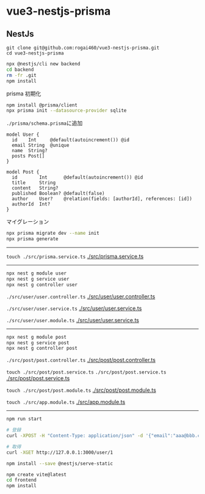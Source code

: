 # vue3-nestjs-prisma

## NestJs

```
git clone git@github.com:rogai460/vue3-nestjs-prisma.git
cd vue3-nestjs-prisma
```

```bash
npx @nestjs/cli new backend
cd backend
rm -fr .git
npm install
```

prisma 初期化

```bash
npm install @prisma/client
npx prisma init --datasource-provider sqlite
```

`./prisma/schema.prisma`に追加

```prisma
model User {
  id    Int     @default(autoincrement()) @id
  email String  @unique
  name  String?
  posts Post[]
}

model Post {
  id        Int      @default(autoincrement()) @id
  title     String
  content   String?
  published Boolean? @default(false)
  author    User?    @relation(fields: [authorId], references: [id])
  authorId  Int?
}
```

マイグレーション

```bash
npx prisma migrate dev --name init
npx prisma generate
```

---

`touch ./src/prisma.service.ts`
[./src/prisma.service.ts](https://github.com/rogai460/vue3-nestjs-prisma/blob/main/backend/src/prisma.service.ts)

---

```bash
npx nest g module user
npx nest g service user
npx nest g controller user
```

`./src/user/user.controller.ts`
[./src/user/user.controller.ts](https://github.com/rogai460/vue3-nestjs-prisma/blob/main/backend/src/user/user.controller.ts)

`./src/user/user.service.ts`
[./src/user/user.service.ts](https://github.com/rogai460/vue3-nestjs-prisma/blob/main/backend/src/user/user.service.ts)

`./src/user/user.module.ts`
[./src/user/user.service.ts](https://github.com/rogai460/vue3-nestjs-prisma/blob/main/backend/src/user/user.module.ts)

---

```bash
npx nest g module post
npx nest g service post
npx nest g controller post
```

`./src/post/post.controller.ts`
[./src/post/post.controller.ts](https://github.com/rogai460/vue3-nestjs-prisma/blob/main/backend/src/post/post.controller.ts)

`touch ./src/post/post.service.ts`
`./src/post/post.service.ts`
[./src/post/post.service.ts](https://github.com/rogai460/vue3-nestjs-prisma/blob/main/backend/src/post/post.service.ts)

`touch ./src/post/post.module.ts`
[./src/post/post.module.ts](https://github.com/rogai460/vue3-nestjs-prisma/blob/main/backend/src/post/post.module.ts)

`touch ./src/app.module.ts`
[./src/app.module.ts](https://github.com/rogai460/vue3-nestjs-prisma/blob/main/backend/src/app.module.ts)

---

```bash
npm run start

# 登録
curl -XPOST -H "Content-Type: application/json" -d '{"email":"aaa@bbb.com","name":"jonson"}' http://127.0.0.1:3000/user

# 取得
curl -XGET http://127.0.0.1:3000/user/1
```
```bash
npm install --save @nestjs/serve-static

```


```bash
npm create vite@latest
cd frontend
npm install
```